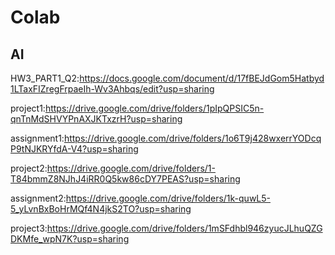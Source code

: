 # Colab

## AI

HW3_PART1_Q2:https://docs.google.com/document/d/17fBEJdGom5Hatbyd1LTaxFIZregFrpaeIh-Wv3Ahbqs/edit?usp=sharing

project1:https://drive.google.com/drive/folders/1pIpQPSIC5n-qnTnMdSHVYPnAXJKTxzrH?usp=sharing

assignment1:https://drive.google.com/drive/folders/1o6T9j428wxerrYODcqP9tNJKRYfdA-V4?usp=sharing

project2:https://drive.google.com/drive/folders/1-T84bmmZ8NJhJ4iRR0Q5kw86cDY7PEAS?usp=sharing

assignment2:https://drive.google.com/drive/folders/1k-quwL5-5_yLvnBxBoHrMQf4N4jkS2TO?usp=sharing

project3:https://drive.google.com/drive/folders/1mSFdhbl946zyucJLhuQZGDKMfe_wpN7K?usp=sharing
